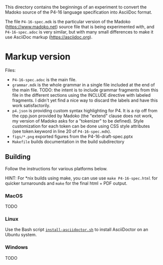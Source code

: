 This directory contains the beginnings of an experiment to convert the
Madoko source of the P4-16 language specification into AsciiDoc
format.

The file `P4-16-spec.mdk` is the particular version of the Madoko
(https://www.madoko.net) source file that is being experimented with,
and `P4-16-spec.adoc` is very similar, but with many small differences
to make it use AsciiDoc markup (https://asciidoc.org).


# Markup version

Files:
- ```P4-16-spec.adoc``` is the main file.
- ```grammar.mdk``` is the whole grammar in a single file included at
  the end of the main file. TODO: the intent is to include grammar
  fragments from this file in the different sections using the INCLUDE
  directive with labeled fragments. I didn't yet find a nice way to
  discard the labels and have this work satisfactorily.
- ```p4.json``` is providing custom syntax highlighting for P4. It is a rip
  off from the cpp.json provided by Madoko (the "extend" clause does
  not work, my version of Madoko asks for a "tokenizer" to be
  defined). Style customization for each token can be done using CSS
  style attributes (see token.keyword in line 20 of ```P4-16-spec.mdk```).
- ```figs/*.png``` exported figures from the P4-16-draft-spec.pptx
- ```Makefile``` builds documentation in the build subdirectory


## Building

Follow the instructions for various platforms below.

HINT: For *nix builds using make, you can use use `make
P4-16-spec.html` for quicker turnarounds and `make` for the final
html + PDF output.


### MacOS

TODO


### Linux

Use the Bash script
[`install-asciidoctor.sh`](../bin/install-asciidoctor.sh) to install
AsciiDoctor on an Ubuntu system.


### Windows

TODO
